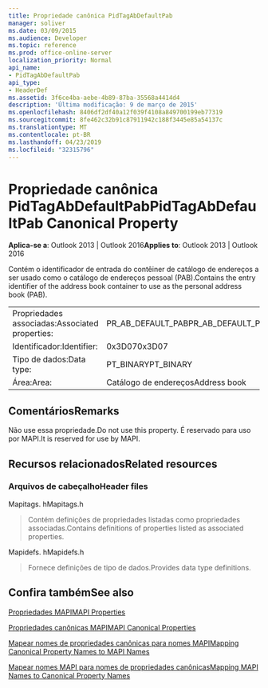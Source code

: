 ```yaml
---
title: Propriedade canônica PidTagAbDefaultPab
manager: soliver
ms.date: 03/09/2015
ms.audience: Developer
ms.topic: reference
ms.prod: office-online-server
localization_priority: Normal
api_name:
- PidTagAbDefaultPab
api_type:
- HeaderDef
ms.assetid: 3f6ce4ba-aebe-4b89-87ba-35568a4414d4
description: 'Última modificação: 9 de março de 2015'
ms.openlocfilehash: 8406df2df40a12f039f4108a849700199eb77319
ms.sourcegitcommit: 8fe462c32b91c87911942c188f3445e85a54137c
ms.translationtype: MT
ms.contentlocale: pt-BR
ms.lasthandoff: 04/23/2019
ms.locfileid: "32315796"
---
```

# <a name="pidtagabdefaultpab-canonical-property"></a><span data-ttu-id="70320-103">Propriedade canônica PidTagAbDefaultPab</span><span class="sxs-lookup"><span data-stu-id="70320-103">PidTagAbDefaultPab Canonical Property</span></span>

  
  
<span data-ttu-id="70320-104">**Aplica-se a**: Outlook 2013 | Outlook 2016</span><span class="sxs-lookup"><span data-stu-id="70320-104">**Applies to**: Outlook 2013 | Outlook 2016</span></span> 
  
<span data-ttu-id="70320-105">Contém o identificador de entrada do contêiner de catálogo de endereços a ser usado como o catálogo de endereços pessoal (PAB).</span><span class="sxs-lookup"><span data-stu-id="70320-105">Contains the entry identifier of the address book container to use as the personal address book (PAB).</span></span> 
  
|||
|:-----|:-----|
|<span data-ttu-id="70320-106">Propriedades associadas:</span><span class="sxs-lookup"><span data-stu-id="70320-106">Associated properties:</span></span>  <br/> |<span data-ttu-id="70320-107">PR_AB_DEFAULT_PAB</span><span class="sxs-lookup"><span data-stu-id="70320-107">PR_AB_DEFAULT_PAB</span></span>  <br/> |
|<span data-ttu-id="70320-108">Identificador:</span><span class="sxs-lookup"><span data-stu-id="70320-108">Identifier:</span></span>  <br/> |<span data-ttu-id="70320-109">0x3D07</span><span class="sxs-lookup"><span data-stu-id="70320-109">0x3D07</span></span>  <br/> |
|<span data-ttu-id="70320-110">Tipo de dados:</span><span class="sxs-lookup"><span data-stu-id="70320-110">Data type:</span></span>  <br/> |<span data-ttu-id="70320-111">PT_BINARY</span><span class="sxs-lookup"><span data-stu-id="70320-111">PT_BINARY</span></span>  <br/> |
|<span data-ttu-id="70320-112">Área:</span><span class="sxs-lookup"><span data-stu-id="70320-112">Area:</span></span>  <br/> |<span data-ttu-id="70320-113">Catálogo de endereços</span><span class="sxs-lookup"><span data-stu-id="70320-113">Address book</span></span>  <br/> |
   
## <a name="remarks"></a><span data-ttu-id="70320-114">Comentários</span><span class="sxs-lookup"><span data-stu-id="70320-114">Remarks</span></span>

<span data-ttu-id="70320-115">Não use essa propriedade.</span><span class="sxs-lookup"><span data-stu-id="70320-115">Do not use this property.</span></span> <span data-ttu-id="70320-116">É reservado para uso por MAPI.</span><span class="sxs-lookup"><span data-stu-id="70320-116">It is reserved for use by MAPI.</span></span>
  
## <a name="related-resources"></a><span data-ttu-id="70320-117">Recursos relacionados</span><span class="sxs-lookup"><span data-stu-id="70320-117">Related resources</span></span>

### <a name="header-files"></a><span data-ttu-id="70320-118">Arquivos de cabeçalho</span><span class="sxs-lookup"><span data-stu-id="70320-118">Header files</span></span>

<span data-ttu-id="70320-119">Mapitags. h</span><span class="sxs-lookup"><span data-stu-id="70320-119">Mapitags.h</span></span>
  
> <span data-ttu-id="70320-120">Contém definições de propriedades listadas como propriedades associadas.</span><span class="sxs-lookup"><span data-stu-id="70320-120">Contains definitions of properties listed as associated properties.</span></span>
    
<span data-ttu-id="70320-121">Mapidefs. h</span><span class="sxs-lookup"><span data-stu-id="70320-121">Mapidefs.h</span></span>
  
> <span data-ttu-id="70320-122">Fornece definições de tipo de dados.</span><span class="sxs-lookup"><span data-stu-id="70320-122">Provides data type definitions.</span></span>
    
## <a name="see-also"></a><span data-ttu-id="70320-123">Confira também</span><span class="sxs-lookup"><span data-stu-id="70320-123">See also</span></span>



[<span data-ttu-id="70320-124">Propriedades MAPI</span><span class="sxs-lookup"><span data-stu-id="70320-124">MAPI Properties</span></span>](mapi-properties.md)
  
[<span data-ttu-id="70320-125">Propriedades canônicas MAPI</span><span class="sxs-lookup"><span data-stu-id="70320-125">MAPI Canonical Properties</span></span>](mapi-canonical-properties.md)
  
[<span data-ttu-id="70320-126">Mapear nomes de propriedades canônicas para nomes MAPI</span><span class="sxs-lookup"><span data-stu-id="70320-126">Mapping Canonical Property Names to MAPI Names</span></span>](mapping-canonical-property-names-to-mapi-names.md)
  
[<span data-ttu-id="70320-127">Mapear nomes MAPI para nomes de propriedades canônicas</span><span class="sxs-lookup"><span data-stu-id="70320-127">Mapping MAPI Names to Canonical Property Names</span></span>](mapping-mapi-names-to-canonical-property-names.md)

